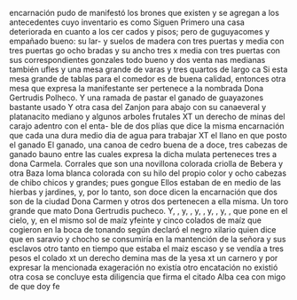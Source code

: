 encarnación pudo de manifestó los brones que existen
y se agregan a los antecedentes cuyo inventario es como
Siguen
Primero una casa deteriorada en cuanto a los cer
cados y pisos; pero de guguyacomes y empañado bueno: su
lar- y suelos de madera con tres puertas
y media con tres puertas
go ocho bradas y su ancho tres x media con tres puertas
con sus correspondientes gonzales todo bueno y dos venta
nas medianas también ufles
y una mesa grande de varas y tres quartos de largo ca
Si esta mesa grande de tablas para el comedor es de buena calidad, entonces otra mesa que expresa la manifestante ser pertenece a la nombrada Dona Gertrudis Polheco.
Y una ramada de pastar el ganado de guayazones bastante usado
Y otra casa del Zanjon para abajo con su canaeveral y platanacito mediano y algunos arboles frutales
XT un derecho de minas del carajo adentro con el enta- ble de dos plías que dice la misma encarnación que cada una dura medio dia de agua para trabajar
XT el llano en que posto el ganado
El ganado, una canoa de cedro buena de a doce, tres cabezas de ganado bauno entre las cuales expresa la dicha mulata perteneces tres a dona Carmela.
Corrales que son una novillona colorada criolla de Bebera y otra Baza loma blanca colorada con su hilo del propio color y ocho cabezas de chibo chicos y grandes; pues gongue
Ellos estaban de en medio de las hierbas y jardines, y, por lo tanto, son doce dicen la encarnación que dos son de la ciudad Dona Carmen y otros dos pertenecen a ella misma. Un toro grande que mato Dona Gertrudis pucheco. Y, , y, , y, , y, , y, , que pone en el cielo, y, en el mismo sol de maíz
yfeinte y cinco colados de maíz que cogieron en la boca de tonando según declaró el negro xilario quien dice que en saravio y chocho se consumiría en la mantención de la señora y sus esclavos otro tanto en tiempo que estaba el
maiz escaso y se vendía a tres pesos el colado
xt un derecho demina mas de la yesa
xt un carnero
y por expresar la mencionada exageración no existía otro
encatación no existió otra cosa se concluye esta diligencia que firma el citado Alba cea con migo de que doy fe